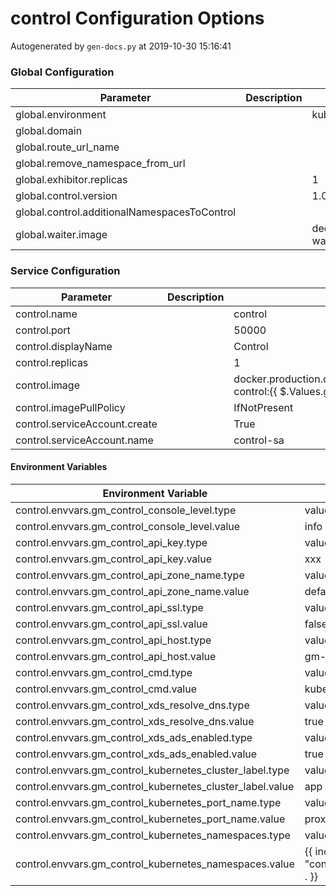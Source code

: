 # control Configuration Options

Autogenerated by `gen-docs.py` at 2019-10-30 15:16:41

### Global Configuration

|                 Parameter                  |Description|           Default           |
|--------------------------------------------|-----------|-----------------------------|
|global.environment                          |           |kubernetes                   |
|global.domain                               |           |                             |
|global.route_url_name                       |           |                             |
|global.remove_namespace_from_url            |           |                             |
|global.exhibitor.replicas                   |           |                            1|
|global.control.version                      |           |1.0.2                        |
|global.control.additionalNamespacesToControl|           |                             |
|global.waiter.image                         |           |deciphernow/k8s-waiter:latest|

### Service Configuration

|          Parameter          |Description|                                           Default                                            |
|-----------------------------|-----------|----------------------------------------------------------------------------------------------|
|control.name                 |           |control                                                                                       |
|control.port                 |           |                                                                                         50000|
|control.displayName          |           |Control                                                                                       |
|control.replicas             |           |                                                                                             1|
|control.image                |           |docker.production.deciphernow.com/deciphernow/gm-control:{{ $.Values.global.control.version }}|
|control.imagePullPolicy      |           |IfNotPresent                                                                                  |
|control.serviceAccount.create|           |True                                                                                          |
|control.serviceAccount.name  |           |control-sa                                                                                    |

#### Environment Variables

|                  Environment Variable                   |              Default               |
|---------------------------------------------------------|------------------------------------|
|control.envvars.gm_control_console_level.type            |value                               |
|control.envvars.gm_control_console_level.value           |info                                |
|control.envvars.gm_control_api_key.type                  |value                               |
|control.envvars.gm_control_api_key.value                 |xxx                                 |
|control.envvars.gm_control_api_zone_name.type            |value                               |
|control.envvars.gm_control_api_zone_name.value           |default-zone                        |
|control.envvars.gm_control_api_ssl.type                  |value                               |
|control.envvars.gm_control_api_ssl.value                 |false                               |
|control.envvars.gm_control_api_host.type                 |value                               |
|control.envvars.gm_control_api_host.value                |gm-control-api:5555                 |
|control.envvars.gm_control_cmd.type                      |value                               |
|control.envvars.gm_control_cmd.value                     |kubernetes                          |
|control.envvars.gm_control_xds_resolve_dns.type          |value                               |
|control.envvars.gm_control_xds_resolve_dns.value         |true                                |
|control.envvars.gm_control_xds_ads_enabled.type          |value                               |
|control.envvars.gm_control_xds_ads_enabled.value         |true                                |
|control.envvars.gm_control_kubernetes_cluster_label.type |value                               |
|control.envvars.gm_control_kubernetes_cluster_label.value|app                                 |
|control.envvars.gm_control_kubernetes_port_name.type     |value                               |
|control.envvars.gm_control_kubernetes_port_name.value    |proxy                               |
|control.envvars.gm_control_kubernetes_namespaces.type    |value                               |
|control.envvars.gm_control_kubernetes_namespaces.value   |{{ include "control.namespaces" . }}|

